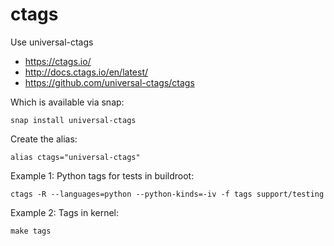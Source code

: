 # ctags
Use universal-ctags
- https://ctags.io/
- http://docs.ctags.io/en/latest/
- https://github.com/universal-ctags/ctags

Which is available via snap:

    snap install universal-ctags

Create the alias:

    alias ctags="universal-ctags"

Example 1: Python tags for tests in buildroot:

    ctags -R --languages=python --python-kinds=-iv -f tags support/testing

Example 2: Tags in kernel:

    make tags

